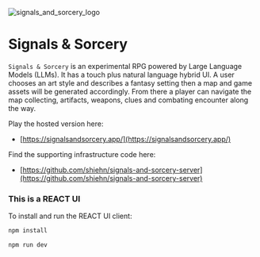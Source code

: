 ![signals_and_sorcery_logo](https://storage.googleapis.com/docs-assets/sas_logo.png)
# Signals & Sorcery

`Signals & Sorcery` is an experimental RPG powered by Large Language Models (LLMs).  It has a touch plus natural language hybrid UI. A user chooses an art style and describes a fantasy setting then a map and game assets will be generated accordingly.  From there a player can navigate the map collecting, artifacts, weapons, clues and combating encounter along the way.

Play the hosted version here:

- [https://signalsandsorcery.app/](https://signalsandsorcery.app/)

Find the supporting infrastructure code here:

- [https://github.com/shiehn/signals-and-sorcery-server](https://github.com/shiehn/signals-and-sorcery-server)

### This is a REACT UI

To install and run the REACT UI client:

```bash
npm install

npm run dev
```
